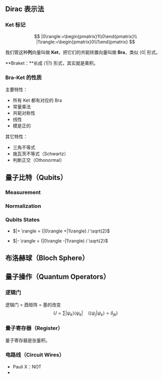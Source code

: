 ## Dirac 表示法

### Ket 标记

$$
|0\rangle:=\begin{pmatrix}1\\0\end{pmatrix}\\
|1\rangle:=\begin{pmatrix}0\\1\end{pmatrix}
$$

我们管这种**列**向量叫做 **Ket**，把它们的共轭转置向量叫做 **Bra**，类似 $\langle 0|$ 形式。

**Braket：**长成 $\langle 1 |1\rangle$ 形式，其实就是乘积。

### Bra-Ket 的性质

主要特性：

+ 所有 Ket 都有对应的 Bra
+ 常量乘法
+ 共轭对称性
+ 线性
+ 模是正的

其它特性：

- 三角不等式
- 施瓦茨不等式（Schwartz）
- 判断正交（Othonormal）

## 量子比特（Qubits）

### Measurement

### Normalization

### Qubits States

- $|+ \rangle = (|0\rangle +|1\rangle) / \sqrt{2}$

- $|- \rangle = (|0\rangle -|1\rangle) / \sqrt{2}$

## 布洛赫球（Bloch Sphere）

## 量子操作（Quantum Operators）

### 逻辑门

逻辑门 = 酉矩阵 = 基的改变
$$
U=\sum|\psi_k\rangle\langle\psi_k| \quad (\langle\psi_j|\psi_k\rangle=\delta_{jk})
$$

### 量子寄存器（Register）

量子寄存器是张量积。

### 电路线（Circuit Wires）

- Pauli X：NOT
- 
